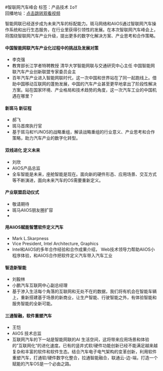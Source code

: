 #智联网汽车峰会标签：<kbd>产品技术</kbd> <kbd>IoT</kbd><br>回播地址：[点击跳转观看视频](https://alhlsvodhls08.e.vhall.com/mp4record/ICVIntelligentandConnectedVehicleSummit.mp4)智能网联已经逐步成为未来汽车的标配能力。斑马网络和AliOS通过智联网汽车操作系统和出行生态服务，在行业里获得引领性的发展。在本次智联网汽车峰会上，将围绕智联网汽车产业升级，提出更多的数字化解决方案、产业思考和合作策略。#### 中国智能网联汽车产业化过程中的挑战及发展对策* 李克强* 教育部长江学者特聘教授 清华大学智能网联与交通研究中心主任 中国智能网联汽车产业创新联盟专家委员会主* 百年汽车产业进入智能网联时代，这一次中国和世界站在了同一起跑线上。借助中国移动互联网的蓬勃发展，中国的汽车产业甚至更早地拿出了阶段性解决方案。站在国家环境、产业格局和技术趋势的角度，这一次汽车工业的中国机遇在哪里？#### 新斑马 新征程* 郝飞* 斑马首席执行官*  基于斑马和YUNOS的战略重组，解读战略重组的行业意义、产业思考和合作策略，助力汽车产业的数字化转型。 #### 双线进化  定义未来* 刘欣* AliOS产品总监*  全车智能是未来，座舱智能是现在。面向新的硬件形态、应用场景、交互方式等不断演进，面向未来汽车的OS需要重新定义。#### 产业联盟启动仪式* 敬请期待* 斑马AliOS朋友圈扩容*   #### 用AliOS赋能智慧软件定义汽车* Mark L.Skarpness* Vice President, Intel Architecture, Graphics * Intel和AliOS的多年合作经验和合作成果介绍， Web技术领导力帮助AliOS小程序体验，和AliOS合作把软件定义汽车带入汽车工业#### 智造新智能* 刘毅林* 小鹏汽车互联网中心副总经理* 基于渗入生活每个角落的互联网和无处不在的数据，我们将有机会在智能车辆上，重新搭建基于场景的新商业，让生产智能、行驶智能之外，有体验智能和服务智能的全新可能。#### 三通智融，软件重塑汽车 * 王恺* AliOS 技术总监* 互联网汽车的下一站是智能网联的AI 生活空间，这将带来应用场景和体验的”互联网化“的进化速度。已有的竖井式软/硬件功能创新已经不能满足越来越复杂和丰富的软件和软件生态。结合汽车电子电气架构的变革创新，利用软件重塑汽车，打通软/硬件数字化整合，拉通智能融合，联通云-边-端，打造一个赋能的汽车OS是一个必由之路。